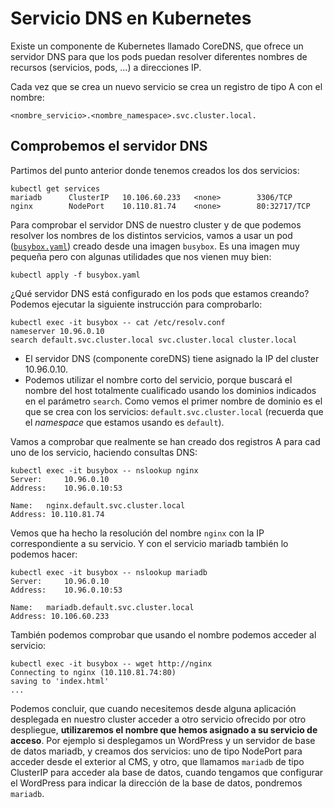 # Servicio DNS en Kubernetes

Existe un componente de Kubernetes llamado CoreDNS, que ofrece un servidor DNS para que los pods puedan resolver diferentes nombres de recursos (servicios, pods, ...) a direcciones IP.

Cada vez que se crea un nuevo servicio se crea un registro de tipo A con el nombre: 

    <nombre_servicio>.<nombre_namespace>.svc.cluster.local.

## Comprobemos el servidor DNS

Partimos del punto anterior donde tenemos creados los dos servicios:

    kubectl get services
    mariadb      ClusterIP   10.106.60.233   <none>        3306/TCP       
    nginx        NodePort    10.110.81.74    <none>        80:32717/TCP   

Para comprobar el servidor DNS de nuestro cluster y de que podemos resolver los nombres de los distintos servicios, vamos a usar un pod ([`busybox.yaml`](files/busybox.yaml)) creado desde una imagen `busybox`.  Es una imagen muy pequeña pero con algunas utilidades que nos vienen muy bien:

    kubectl apply -f busybox.yaml

¿Qué servidor DNS está configurado en los pods que estamos creando? Podemos ejecutar la siguiente instrucción para comprobarlo:

    kubectl exec -it busybox -- cat /etc/resolv.conf
    nameserver 10.96.0.10
    search default.svc.cluster.local svc.cluster.local cluster.local

* El servidor DNS (componente coreDNS) tiene asignado la IP del cluster 10.96.0.10.
* Podemos utilizar el nombre corto del servicio, porque buscará el nombre del host totalmente cualificado usando los dominios indicados en el parámetro `search`. Como vemos el primer nombre de dominio es el que se crea con los servicios: `default.svc.cluster.local` (recuerda que el *namespace* que estamos usando es `default`).

Vamos a comprobar que realmente se han creado dos registros A para cad uno de los servicio, haciendo consultas DNS:

    kubectl exec -it busybox -- nslookup nginx
    Server:		10.96.0.10
    Address:	10.96.0.10:53

    Name:	nginx.default.svc.cluster.local
    Address: 10.110.81.74

Vemos que ha hecho la resolución del nombre `nginx` con la IP correspondiente a su servicio. Y con el servicio mariadb también lo podemos hacer:

    kubectl exec -it busybox -- nslookup mariadb
    Server:		10.96.0.10
    Address:	10.96.0.10:53

    Name:	mariadb.default.svc.cluster.local
    Address: 10.106.60.233

También podemos comprobar que usando el nombre podemos acceder al servicio:

    kubectl exec -it busybox -- wget http://nginx
    Connecting to nginx (10.110.81.74:80)
    saving to 'index.html'
    ...
    
Podemos concluir, que cuando necesitemos desde alguna aplicación desplegada en nuestro cluster acceder a otro servicio ofrecido por otro despliegue, **utilizaremos el nombre que hemos asignado a su servicio de acceso**. Por ejemplo si desplegamos un WordPress y un servidor de base de datos mariadb, y creamos dos servicios: uno de tipo NodePort para acceder desde el exterior al CMS, y otro, que llamamos `mariadb` de tipo ClusterIP para acceder ala base de datos, cuando tengamos que configurar el WordPress para indicar la dirección de la base de datos, pondremos `mariadb`.





